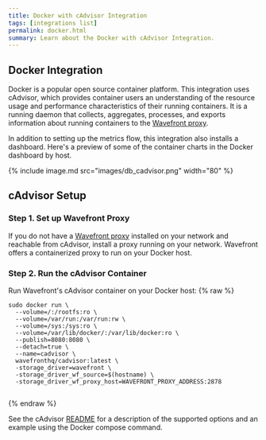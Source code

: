 ```yaml
---
title: Docker with cAdvisor Integration
tags: [integrations list]
permalink: docker.html
summary: Learn about the Docker with cAdvisor Integration.
---
```

## Docker Integration

Docker is a popular open source container platform. This integration uses cAdvisor, which provides container users an understanding of the resource usage and performance characteristics of their running containers. It is a running daemon that collects, aggregates, processes, and exports information about running containers to the [Wavefront proxy](https://docs.wavefront.com/proxies.html).

In addition to setting up the metrics flow, this integration also installs a dashboard. Here's a preview of some of the container charts in the Docker dashboard by host.

{% include image.md src="images/db_cadvisor.png" width="80" %}

## cAdvisor Setup



### Step 1. Set up Wavefront Proxy

If you do not have a [Wavefront proxy](https://docs.wavefront.com/proxies.html) installed on your network and reachable from cAdvisor, install a proxy running on your network. Wavefront offers a containerized proxy to run on your Docker host.

### Step 2. Run the cAdvisor Container

Run Wavefront's cAdvisor container on your Docker host:
{% raw %}
```
sudo docker run \
  --volume=/:/rootfs:ro \
  --volume=/var/run:/var/run:rw \
  --volume=/sys:/sys:ro \
  --volume=/var/lib/docker/:/var/lib/docker:ro \
  --publish=8080:8080 \
  --detach=true \
  --name=cadvisor \
  wavefronthq/cadvisor:latest \
  -storage_driver=wavefront \
  -storage_driver_wf_source=$(hostname) \
  -storage_driver_wf_proxy_host=WAVEFRONT_PROXY_ADDRESS:2878


```
{% endraw %}

See the cAdvisor [README](https://github.com/wavefrontHQ/integrations/tree/master/cadvisor) for a description of the supported options and an example using the Docker compose command.


